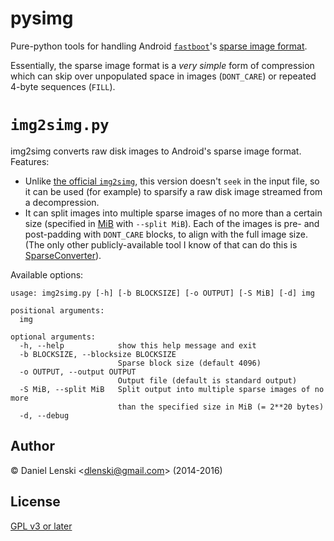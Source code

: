 pysimg
======

Pure-python tools for handling Android
[`fastboot`](https://en.wikipedia.org/wiki/Android_software_development#Fastboot)'s [sparse image
format](http://www.2net.co.uk/tutorial/android-sparse-image-format).

Essentially, the sparse image format is a _very simple_ form of compression which can skip
over unpopulated space in images (`DONT_CARE`) or repeated 4-byte sequences (`FILL`).

`img2simg.py`
=============

img2simg converts raw disk images to Android's sparse image format. Features:

* Unlike [the official `img2simg`](https://android.googlesource.com/platform/system/core/+/master/libsparse/img2simg.c),
  this version doesn't `seek` in the input file, so it can be used (for example) to sparsify a
  raw disk image streamed from a decompression.
* It can split images into multiple sparse images of no more than a certain size
  (specified in [MiB](https://en.wikipedia.org/wiki/Mebibyte) with `--split MiB`).
  Each of the images is pre- and post-padding with `DONT_CARE` blocks, to
  align with the full image size. (The only other publicly-available tool I know of that can do this
  is [SparseConverter](https://forum.xda-developers.com/showthread.php?t=2749797)).

Available options:

```
usage: img2simg.py [-h] [-b BLOCKSIZE] [-o OUTPUT] [-S MiB] [-d] img

positional arguments:
  img

optional arguments:
  -h, --help            show this help message and exit
  -b BLOCKSIZE, --blocksize BLOCKSIZE
                        Sparse block size (default 4096)
  -o OUTPUT, --output OUTPUT
                        Output file (default is standard output)
  -S MiB, --split MiB   Split output into multiple sparse images of no more
                        than the specified size in MiB (= 2**20 bytes)
  -d, --debug
```

Author
------
&copy; Daniel Lenski <<dlenski@gmail.com>> (2014-2016)

License
-------
[GPL v3 or later](http://www.gnu.org/copyleft/gpl.html)
